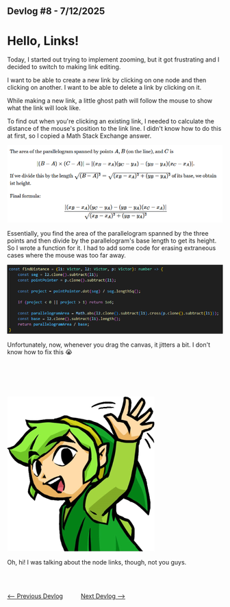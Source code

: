 ## Devlog #8 - 7/12/2025
# Hello, Links!

Today, I started out trying to implement zooming, but it got frustrating and I decided to switch to making link editing.

I want to be able to create a new link by clicking on one node and then clicking on another.
I want to be able to delete a link by clicking on it.

While making a new link, a little ghost path will follow the mouse to show what the link will look like.

To find out when you're clicking an existing link, I needed to calculate the distance of the mouse's position to the link line. I didn't know how to do this at first, so I copied a Math Stack Exchange answer.

![Answer](img/devlog_8_stack_exchange.png)

Essentially, you find the area of the parallelogram spanned by the three points and then divide by the parallelogram's base length to get its height.
So I wrote a function for it. I had to add some code for erasing extraneous cases where the mouse was too far away.

![Function](img/devlog_8_function.png)

Unfortunately, now, whenever you drag the canvas, it jitters a bit. I don't know how to fix this :sob:

<br>
<br>
<br>
<br>

![Hi-yah!!!](img/link_hi.png)

Oh, hi! I was talking about the node links, though, not you guys.

<br>
<br>

[<-- Previous Devlog](DEVLOG_7.md)   [Next Devlog -->](DEVLOG_9.md)